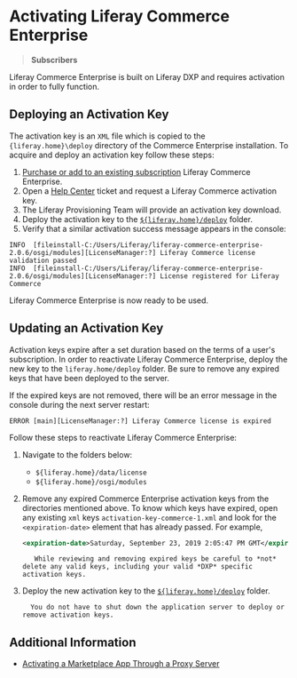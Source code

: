 # Activating Liferay Commerce Enterprise

> **Subscribers**

Liferay Commerce Enterprise is built on Liferay DXP and requires activation in order to fully function.

## Deploying an Activation Key

The activation key is an `XML` file which is copied to the `{liferay.home}\deploy` directory of the Commerce Enterprise installation. To acquire and deploy an activation key follow these steps:

1. [Purchase or add to an existing subscription](https://www.liferay.com/contact-sales) Liferay Commerce Enterprise.
1. Open a [Help Center](https://liferay-support.zendesk.com/agent/) ticket and request a Liferay Commerce activation key.
1. The Liferay Provisioning Team will provide an activation key download.
1. Deploy the activation key to the [`${liferay.home}/deploy`](https://learn.liferay.com/dxp-7.x/installation-and-upgrades/reference/liferay-home.html) folder.
1. Verify that a similar activation success message appears in the console:

```
INFO  [fileinstall-C:/Users/Liferay/liferay-commerce-enterprise-2.0.6/osgi/modules][LicenseManager:?] Liferay Commerce license validation passed
INFO  [fileinstall-C:/Users/Liferay/liferay-commerce-enterprise-2.0.6/osgi/modules][LicenseManager:?] License registered for Liferay Commerce
```

Liferay Commerce Enterprise is now ready to be used.

## Updating an Activation Key

Activation keys expire after a set duration based on the terms of a user's subscription. In order to reactivate Liferay Commerce Enterprise, deploy the new key to the `liferay.home/deploy` folder. Be sure to remove any expired keys that have been deployed to the server.

If the expired keys are not removed, there will be an error message in the console during the next server restart:

```
ERROR [main][LicenseManager:?] Liferay Commerce license is expired
```

Follow these steps to reactivate Liferay Commerce Enterprise:

1. Navigate to the folders below:

    * `${liferay.home}/data/license`
    * `${liferay.home}/osgi/modules`

1. Remove any expired Commerce Enterprise activation keys from the directories mentioned above. To know which keys have expired, open any existing `xml` keys `activation-key-commerce-1.xml` and look for the `<expiration-date>` element that has already passed. For example,

    ```xml
    <expiration-date>Saturday, September 23, 2019 2:05:47 PM GMT</expiration-date>
    ```

    ```warning::
       While reviewing and removing expired keys be careful to *not* delete any valid keys, including your valid *DXP* specific activation keys.
    ```

1. Deploy the new activation key to the [`${liferay.home}/deploy`](https://learn.liferay.com/dxp-7.x/installation-and-upgrades/reference/liferay-home.html) folder.

    ```tip::
      You do not have to shut down the application server to deploy or remove activation keys.
    ```

## Additional Information

* [Activating a Marketplace App Through a Proxy Server](https://help.liferay.com/hc/en-us/articles/360018427391)
